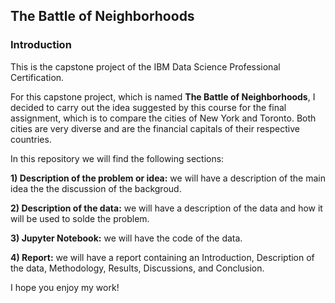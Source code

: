 ## The Battle of Neighborhoods
### Introduction

This is the capstone project of the IBM Data Science Professional Certification.

For this capstone project, which is named **The Battle of Neighborhoods**, I decided to carry out the idea suggested by this course for the final assignment, which is to compare the cities of New York and Toronto. Both cities are very diverse and are the financial capitals of their respective countries.

In this repository we will find the following sections:

**1) Description of the problem or idea:** we will have a description of the main idea the the discussion of the backgroud.

**2) Description of the data:** we will have a description of the data and how it will be used to solde the problem.

**3) Jupyter Notebook:** we will have the code of the data.

**4) Report:** we will have a report containing an Introduction, Description of the data, Methodology, Results, Discussions, and Conclusion.
  
I hope you enjoy my work!
